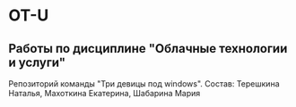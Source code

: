# OT-U
## Работы по дисциплине "Облачные технологии и услуги"
Репозиторий команды "Три девицы под windows". Состав: Терешкина Наталья, Махоткина Екатерина, Шабарина Мария

